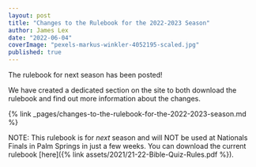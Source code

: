 ```yaml
---
layout: post
title: "Changes to the Rulebook for the 2022-2023 Season"
author: James Lex
date: "2022-06-04"
coverImage: "pexels-markus-winkler-4052195-scaled.jpg"
published: true
---
```


The rulebook for next season has been posted!

We have created a dedicated section on the site to both download the rulebook and find out more information about the changes.

{% link _pages/changes-to-the-rulebook-for-the-2022-2023-season.md %}

NOTE: This rulebook is for _next_ season and will NOT be used at Nationals Finals in Palm Springs in just a few weeks. You can download the current rulebook [here]({% link assets/2021/21-22-Bible-Quiz-Rules.pdf %}).

